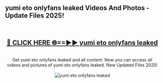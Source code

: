 <h2>yumi eto onlyfans leaked Videos And Photos - Update Files 2025!</h2>
<br>
<div align="center">
<h2><a href="https://top-ai-tools.click/QrbHav" rel="nofollow">🔴 CLICK HERE 🌐==►► yumi eto onlyfans leaked</a></h2>
<br>
Get yumi eto onlyfans leaked and all content. Now you can access all videos and pictures of yumi eto onlyfans leaked. New Updated Files 2025!
<br>
<br>
<a href="https://top-ai-tools.click/QrbHav" rel="nofollow" data-target="animated-image.originalLink"><img src="https://i.ibb.co.com/WyWwxjT/player-gif2.gif" alt="yumi eto onlyfans leaked" style="max-width: 100%; display: inline-block;" data-target="animated-image.originalImage"></a>
</div>
<br>